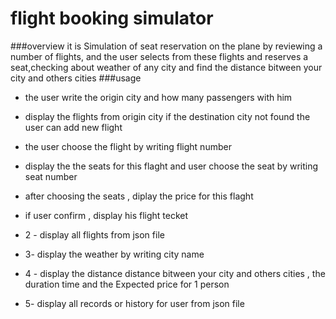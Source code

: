 # flight booking simulator
###overview
 it is Simulation of seat reservation on the plane by reviewing a number of flights, and the user selects from these flights and reserves a seat,checking about weather of any city and find the distance bitween your city and others cities 
 ###usage

- the user write the origin city and how many passengers with him
- display the flights from origin city if  the destination city not found the user can add new flight 
- the user choose the flight by writing flight number
- display the the seats for this flaght and user choose the seat by writing seat number 
- after choosing the seats , diplay the price for this flaght 
- if user confirm , display his flight tecket

- 2 - display all flights from json file

- 3- display the weather by writing city name 

- 4 - display the distance distance bitween your city and others cities , the duration time and  the Expected price for 1 person

- 5- display all records or history for user from json file


